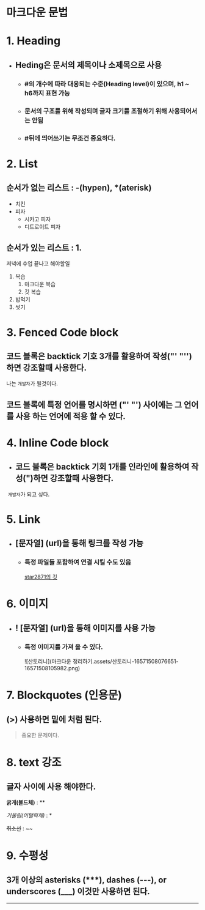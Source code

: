 # 마크다운 문법 

# 1. Heading

- ## Heding은 문서의 제목이나 소제목으로 사용

  -  ### #의 개수에 따라 대응되는 수준(Heading level)이 있으며, h1 ~ h6까지 표현 가능

  - ### 문서의 구조를 위해 작성되며 글자 크기를 조절하기 위해 사용되어서는 안됨

  
  - ### #뒤에 띄어쓰기는 무조건 중요하다.

# 2. List

## 순서가 없는 리스트 : -(hypen), *(aterisk)

- 치킨
- 피자
  - 시카고 피자
  - 디트로이트 피자

## 순서가 있는 리스트 : 1.

저녁에 수업 끝나고 해야할일

1. 복습
   1. 마크다운 복습
   2. 깃 복습
2. 밥먹기
3. 씻기

# 3. Fenced Code block

## 	코드 블록은  backtick 기호 3개를 활용하여 작성("' "'') 하면 강조할때 사용한다.

나는 ```개발자```가 될것이다.

## 	코드 블록에 특정 언어를 명시하면 ("' "') 사이에는 그 언어를 사용 하는 언어에 적용 할 수 있다.



# 4. Inline Code block

- ## 코드 블록은 backtick 기회 1개를 인라인에 활용하여 작성(")하면 강조할때 사용한다.

​		`개발자`가 되고 싶다.



# 5. Link

- ## [문자열] (url)을 통해 링크를 작성 가능

  - ### 특정 파일들 포함하여 연결 시킬 수도 있음

    [star2871의 깃](https://github.com/star2871)



# 6. 이미지

- ## !  [문자열] (url)을 통해 이미지를 사용 가능

  - ### 특정 이미지를 가져 올 수 있다.

    ![산토리니](마크다운 정리하기.assets/산토리니-16571508076651-16571508105982.png)
    
    



# 7. Blockquotes (인용문)

## (>) 사용하면 밑에 처럼 된다.

> 중요한 문제이다.

# 8. text 강조

## 글자 사이에 사용 해야한다.

**굵게(볼드체)** : **

*기울림(이탤릭체)* : *

~~취소선~~ : ~~

# 9. 수평성

## 3개 이상의 asterisks (***), dashes (---), or underscores (___) 이것만 사용하면 된다.

---



